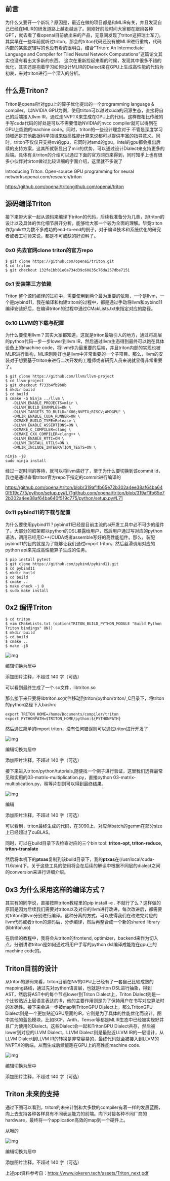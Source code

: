 ## 前言

为什么又要开一个新坑？原因是，最近在做的项目都是和MLIR有关，并且发现自己已经在MLIR的研发道路上越走越远了。刚刚好前段时间大家都在跟风各种GPT，就去看了看openai目前放出来的产品，无意间发现了triton这把瑞士军刀。其实早在一些年前就听过triton，那会的triton代码还没有被MLIR进行重构，代码内部的某些逻辑写的也没有看的很明白，结合"Triton: An Intermediate Language and Compiler for Tiled Neural Network Computations"这篇论文其实也没有看出太多新的东西。 这次在重新捡起来看的时候，发现其中很多不错的优化，其实还是抱着学习如何设计MLIR的Dialect来在GPU上生成高性能的代码为初衷，来对triton进行一个深入的分析。

## 什么是Triton?

Triton是openai针对gpu上的算子优化提出的一个programming language & compiler。以NVIDIA GPU为例，使用triton可以越过cuda的闭源生态，直接将自己的后端接入llvm IR，通过走NVPTX来生成在GPU上的代码。这样做相比传统的手写cuda代码的好处是可以不需要借助NVIDIA的nvcc compiler就可以得到在GPU上能跑的machine code。同时，triton的一些设计理念对于 不管是深度学习领域还是其他数据科学领域来做高性能计算来说都可以提供丰富的指导意义。同时，triton不仅仅只支持nv的gpu，它同时对amd的gpu，intel的gpu都会推出后续的支持方案，这其所就彰显出了mlir的优势，可以通过设计Dialect来支持更多的后端。具体有关triton的介绍可以通过下面的官方网页来得到，同时知乎上也有很多小伙伴对tirton做过比较详细的字面介绍，这里就不多说了

Introducing Triton: Open-source GPU programming for neural networksopenai.com/research/triton

https://github.com/openai/tritongithub.com/openai/triton

## 源码编译Triton

接下来带大家一起从源码来编译下triton的代码，后续我准备分为几章，对triton的设计以及具体的优化细节展开分析，能够给大家一个较为全面的理解。毕竟triton作为mlir中为数不多成功的end-to-end的例子，对于编译技术和系统优化的研究者或者工程师来说，都是不可或缺的好资料了。

### 0x0 先去官网clone triton的官方repo

```
$ git clone https://github.com/openai/triton.git
$ cd triton 
$ git checkout 132fe1bb01e0a734d39c60835c76da257dbe7151
```

### 0x1 安装第三方依赖

Triton 整个源码编译的过程中，需要使用到两个最为重要的依赖，一个是llvm，一个是pybind11，我在编译和构建triton的过程中，都是通过手动将llvm和pybind11编译安装好后，在编译triton的过程中通过CMakLists.txt来指定对应的路径。

### 0x10 LLVM的下载与配置

为什么要使用llvm？其实大家都知道，这就是triton最吸引人的地方，通过将高层的python代码一步一步lower到llvm IR，然后通过llvm生态得到最终可以跑在具体设备上的machine code，将llvm作为最重要的后端，并且triton内部的实现也被MLIR进行重构，MLIR刚刚好也是llvm中非常重要的一个子项目。那么，llvm的安装对于想要基于triton来进行二次开发的工程师或者研究人员来说就显得非常重要了。

```
$ git clone https://github.com/llvm/llvm-project
$ cd llvm-project 
$ git checkout f733b4fb9b8b
$ mkdir build 
$ cd build 
$ cmake -G Ninja ../llvm \
   -DLLVM_ENABLE_PROJECTS=mlir \
   -DLLVM_BUILD_EXAMPLES=ON \
   -DLLVM_TARGETS_TO_BUILD="X86;NVPTX;RISCV;AMDGPU" \
   -DMLIR_ENABLE_CUDA_RUNNER=ON \
   -DCMAKE_BUILD_TYPE=Release \
   -DLLVM_ENABLE_ASSERTIONS=ON \
   -DCMAKE_C_COMPILER=clang \
   -DCMAKE_CXX_COMPILER=clang++ \
   -DLLVM_ENABLE_RTTI=ON \
   -DLLVM_INSTALL_UTILS=ON \
   -DMLIR_INCLUDE_INTEGRATION_TESTS=ON \

ninja -j8
sudo ninja install
```

经过一定时间的等待，就可以将llvm装好了，至于为什么要切换到该commit id，我也是通过查看triton官方repo下指定的commit进行编译的

https://github.com/openai/triton/blob/319af1fb65e72b302a4ee38af64ba640f519c775/python/setup.py#L71github.com/openai/triton/blob/319af1fb65e72b302a4ee38af64ba640f519c775/python/setup.py#L71

### 0x11 pybind11的下载与配置

为什么要使用pybind11？pybind11已经是目前主流的ai开发工具中必不可少的组件了。大部分的框架都以python的DSL暴露给用户，然后用户通过写对应的python语法，调用已经用C++/CUDA或者assemble写好的高性能组件。那么，装配pybind11的目的就是为了能够让我们通过import triton，然后丝滑调用对应的python api来完成高性能算子生成的任务。

```
$ pip install pytest
$ git clone https://github.com/pybind/pybind11.git
$ cd pybind11
$ mkdir build
$ cd build
$ cmake ..
$ make check -j 8
$ sudo make install
```

## 0x2 编译Triton

```
$ cd triton
$ vim CMakeLists.txt (option(TRITON_BUILD_PYTHON_MODULE "Build Python Triton bindings" ON))
$ mkdir build 
$ cd build 
$ cmake ..
$ make -j8
```

![img](https://img-blog.csdnimg.cn/img_convert/ba19dcb7bb4d16621214d501e36bb72d.png)



编辑切换为居中

添加图片注释，不超过 140 字（可选）

可以看到最终生成了一个.so文件，libtriton.so

那么接下来只要将libtriton.so文件移动到triton/python/triton/_C目录下，将triton的python路径下入bashrc

```
export TRITON_HOME=/home/Documents/compiler/triton
export PYTHONPATH=$TRITON_HOME/python:${PYTHONPATH}
```

然后通过简单的import triton，没有任何错误则可以通过triton进行开发了

![img](https://img-blog.csdnimg.cn/img_convert/a74880a32940bf728d5c77b06de89cee.png)



编辑切换为居中

添加图片注释，不超过 140 字（可选）

接下来进入triton/python/tutorials,随便找一个例子进行验证，这里我们选择最常见和实用的03-matrix-multiplication.py，直接python 03-matrix-multiplication.py，稍等片刻则可以得到最终结果。

![img](https://img-blog.csdnimg.cn/img_convert/2c0d142deb59b274ba4c90ef2fcce091.png)



编辑

添加图片注释，不超过 140 字（可选）

可以看到，triton最终生成的代码，在3090上，对应单batch的gemm在部分size上已经超过了cuBLAS。

同时，可以在build目录下去检查对应的三个bin tool: **triton-opt, triton-reduce, triton-translate**

然后将本机下的**ptxas**复制到该build目录下，我的**ptxas**在(/usr/local/cuda-11.6/bin)下。关于这些工具的使用将会在后续的解读中根据不同层的dialect之间的conversion来进行详细介绍。

##  0x3 为什么采用这样的编译方式？

其实有的同学说，直接按照triton教程里的pip install -e . 不就行了么？这样做的原因是因为后续我们需要对triton以及对应的llvm进行改进，每次改进后，都需要对triton和llvm分别进行编译。这种分离的方式，可以使得我们在改进完对应的llvm代码或者triton的源码后，分步编译，然后再整合成一个新的shared library (libtriton.so)

在后续的教程中，我将会从triton的frontend, optimizer，backend来作为切入点，分别讲讲triton是如何通过将用户手写的python dsl编译成能跑在gpu上的machine code的。

## Triton目前的设计

从triton的源码来看，triton目前在NV的GPU上已经有了一套自己比较成熟的mapping路线，通过先对python语言层，也就是triton DSL进行抽象，得到AST，然后将AST中的每个节点lower到Triton Dialect上，Triton Dialect则是一个比较贴近上层语言表达的IR，他的主要作用则是为了保持用户在书写对应算法时的准确性。接下来会进一步被map到TritonGPU Dialect上，那么TritonGPU Dialect则是一个更加贴近GPU层面的IR，它则是为了具体的性能优化而设计。图中其他的蓝色模块，比如SCF，Arith，Tensor等都是MLIR生态中已经被实现好并且广为使用的Dialect。这些Dialect会一起和TritonGPU Dialect共存，然后被lower到对应的LLVM Dialect，LLVM Dialect则是最贴近LLVM IR的一层设计，从LLVM Dialect到LLVM IR的转换是非常容易的，最终代码就会被接入到LLVM的NVPTX的后端，从而生成后续能跑在GPU上的高性能machine code.

![img](https://img-blog.csdnimg.cn/img_convert/755987d025cd3289d6cc5d7ebc941e2b.png)



编辑切换为居中

添加图片注释，不超过 140 字（可选）

## Triton 未来的支持

通过下图可以看到，triton的未来计划和大多数的compiler有着一样的发展蓝图，向上去支持各种各样具有不同表达能力的前端。向下对接各种不同厂商的hardware，最终将一个application高效的map到一个硬件上。

从哦的

![img](https://img-blog.csdnimg.cn/img_convert/c925dc88786da3a1afd8a8d778df5b33.png)



编辑切换为居中

添加图片注释，不超过 140 字（可选）

上述ppt资料参考自：https://www.jokeren.tech/assets/Triton_next.pdf
